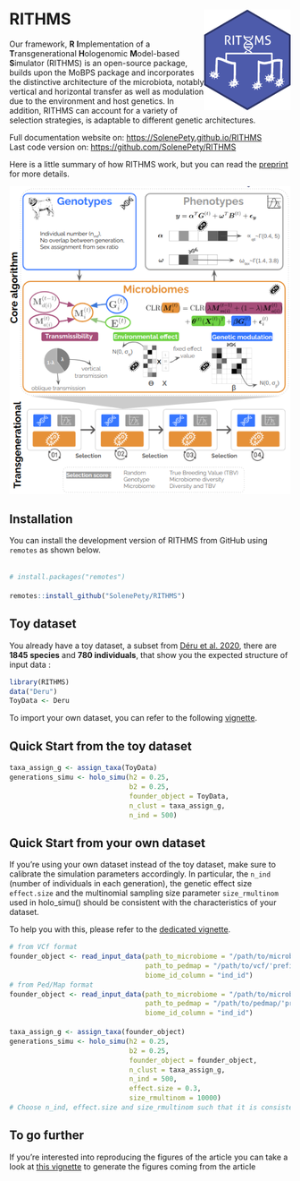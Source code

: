 
<!-- README.md is generated from README.Rmd. Please edit that file -->

# RITHMS <img src="man/figures/hex_rithms.png" align="right" width="155" height="180"/>

<!-- badges: start -->

Our framework, **R** **I**mplementation of a **T**ransgenerational
**H**ologenomic **M**odel-based **S**imulator (RITHMS) is an open-source
package, builds upon the MoBPS package and incorporates the distinctive
architecture of the microbiota, notably vertical and horizontal transfer
as well as modulation due to the environment and host genetics. In
addition, RITHMS can account for a variety of selection strategies, is
adaptable to different genetic architectures. <!-- badges: end -->

Full documentation website on: <https://SolenePety.github.io/RITHMS>  
Last code version on: <https://github.com/SolenePety/RITHMS>

Here is a little summary of how RITHMS work, but you can read the
[preprint](https://arxiv.org/abs/2502.07366) for more details.

![](man/figures/core_algorithm.png)

## Installation

You can install the development version of RITHMS from GitHub using
`remotes` as shown below.

``` r

# install.packages("remotes")

remotes::install_github("SolenePety/RITHMS")
```

## Toy dataset

You already have a toy dataset, a subset from [Déru et
al. 2020](https://pmc.ncbi.nlm.nih.gov/articles/PMC7538339/), there are
**1845 species** and **780 individuals**, that show you the expected
structure of input data :

``` r
library(RITHMS)
data("Deru")
ToyData <- Deru
```

To import your own dataset, you can refer to the following
[vignette](https://solenepety.github.io/RITHMS/articles/import-data.html).

## Quick Start from the toy dataset

``` r
taxa_assign_g <- assign_taxa(ToyData)
generations_simu <- holo_simu(h2 = 0.25,
                              b2 = 0.25,
                              founder_object = ToyData,
                              n_clust = taxa_assign_g,
                              n_ind = 500)
```

## Quick Start from your own dataset

If you’re using your own dataset instead of the toy dataset, make sure
to calibrate the simulation parameters accordingly. In particular, the
`n_ind` (number of individuals in each generation), the genetic effect
size `effect.size` and the multinomial sampling size parameter
`size_rmultinom` used in holo_simu() should be consistent with the
characteristics of your dataset.

To help you with this, please refer to the [dedicated
vignette](https://solenepety.github.io/RITHMS/articles/calibrate_params.html).

``` r
# from VCf format
founder_object <- read_input_data(path_to_microbiome = "/path/to/microbiome.txt",
                                  path_to_pedmap = "/path/to/vcf/'prefix'",
                                  biome_id_column = "ind_id")
# from Ped/Map format
founder_object <- read_input_data(path_to_microbiome = "/path/to/microbiome.txt",
                                  path_to_pedmap = "/path/to/pedmap/'prefix'",
                                  biome_id_column = "ind_id")

taxa_assign_g <- assign_taxa(founder_object)
generations_simu <- holo_simu(h2 = 0.25,
                              b2 = 0.25, 
                              founder_object = founder_object,
                              n_clust = taxa_assign_g,
                              n_ind = 500,
                              effect.size = 0.3,
                              size_rmultinom = 10000)
# Choose n_ind, effect.size and size_rmultinom such that it is consistent with the initial dimensions of your data set
```

## To go further

If you’re interested into reproducing the figures of the article you can
take a look at [this
vignette](https://solenepety.github.io/RITHMS/articles/generate-figures.html#fine-selection-of-h2_d-b2-and-selection-schemes)
to generate the figures coming from the article
